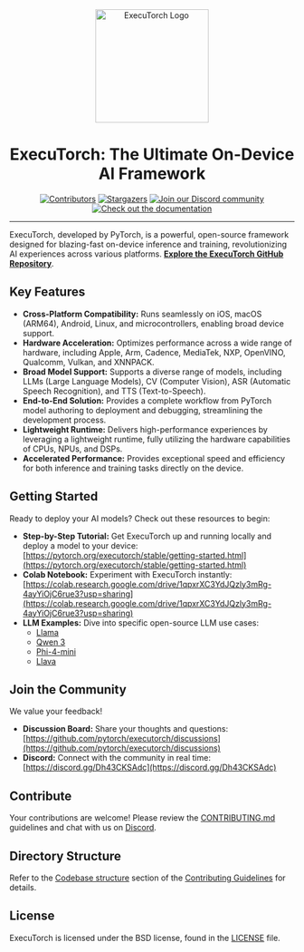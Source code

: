 <div align="center">
  <img src="docs/source/_static/img/et-logo.png" alt="ExecuTorch Logo" width="200">
  <h1>ExecuTorch: The Ultimate On-Device AI Framework</h1>
</div>

<div align="center">
  <a href="https://github.com/pytorch/executorch/graphs/contributors"><img src="https://img.shields.io/github/contributors/pytorch/executorch?style=for-the-badge&color=blue" alt="Contributors"></a>
  <a href="https://github.com/pytorch/executorch/stargazers"><img src="https://img.shields.io/github/stars/pytorch/executorch?style=for-the-badge&color=blue" alt="Stargazers"></a>
  <a href="https://discord.gg/Dh43CKSAdc"><img src="https://img.shields.io/badge/Discord-Join%20Us-purple?logo=discord&logoColor=white&style=for-the-badge" alt="Join our Discord community"></a>
  <a href="https://pytorch.org/executorch/main/index"><img src="https://img.shields.io/badge/Documentation-000?logo=googledocs&logoColor=FFE165&style=for-the-badge" alt="Check out the documentation"></a>
  <hr>
</div>

ExecuTorch, developed by PyTorch, is a powerful, open-source framework designed for blazing-fast on-device inference and training, revolutionizing AI experiences across various platforms. **[Explore the ExecuTorch GitHub Repository](https://github.com/pytorch/executorch)**.

## Key Features

*   **Cross-Platform Compatibility:** Runs seamlessly on iOS, macOS (ARM64), Android, Linux, and microcontrollers, enabling broad device support.
*   **Hardware Acceleration:** Optimizes performance across a wide range of hardware, including Apple, Arm, Cadence, MediaTek, NXP, OpenVINO, Qualcomm, Vulkan, and XNNPACK.
*   **Broad Model Support:** Supports a diverse range of models, including LLMs (Large Language Models), CV (Computer Vision), ASR (Automatic Speech Recognition), and TTS (Text-to-Speech).
*   **End-to-End Solution:** Provides a complete workflow from PyTorch model authoring to deployment and debugging, streamlining the development process.
*   **Lightweight Runtime:** Delivers high-performance experiences by leveraging a lightweight runtime, fully utilizing the hardware capabilities of CPUs, NPUs, and DSPs.
*   **Accelerated Performance:** Provides exceptional speed and efficiency for both inference and training tasks directly on the device.

## Getting Started

Ready to deploy your AI models? Check out these resources to begin:

*   **Step-by-Step Tutorial:** Get ExecuTorch up and running locally and deploy a model to your device: [https://pytorch.org/executorch/stable/getting-started.html](https://pytorch.org/executorch/stable/getting-started.html)
*   **Colab Notebook:** Experiment with ExecuTorch instantly: [https://colab.research.google.com/drive/1qpxrXC3YdJQzly3mRg-4ayYiOjC6rue3?usp=sharing](https://colab.research.google.com/drive/1qpxrXC3YdJQzly3mRg-4ayYiOjC6rue3?usp=sharing)
*   **LLM Examples:** Dive into specific open-source LLM use cases:
    *   [Llama](examples/models/llama/README.md)
    *   [Qwen 3](examples/models/qwen3/README.md)
    *   [Phi-4-mini](examples/models/phi_4_mini/README.md)
    *   [Llava](examples/models/llava/README.md)

## Join the Community

We value your feedback!

*   **Discussion Board:** Share your thoughts and questions: [https://github.com/pytorch/executorch/discussions](https://github.com/pytorch/executorch/discussions)
*   **Discord:** Connect with the community in real time: [https://discord.gg/Dh43CKSAdc](https://discord.gg/Dh43CKSAdc)

## Contribute

Your contributions are welcome! Please review the [CONTRIBUTING.md](CONTRIBUTING.md) guidelines and chat with us on [Discord](https://discord.gg/Dh43CKSAdc).

## Directory Structure

Refer to the [Codebase structure](CONTRIBUTING.md#codebase-structure) section of the [Contributing Guidelines](CONTRIBUTING.md) for details.

## License

ExecuTorch is licensed under the BSD license, found in the [LICENSE](LICENSE) file.